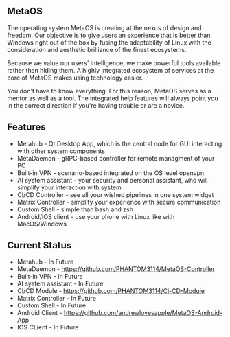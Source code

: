 ## MetaOS ##

The operating system MetaOS is creating at the nexus of design and freedom. Our objective is to give users an experience that is better than Windows right out of the box by fusing the adaptability of Linux with the consideration and aesthetic brilliance of the finest ecosystems.

Because we value our users' intelligence, we make powerful tools available rather than hiding them. A highly integrated ecosystem of services at the core of MetaOS makes using technology easier.

You don't have to know everything. For this reason, MetaOS serves as a mentor as well as a tool. The integrated help features will always point you in the correct direction if you're having trouble or are a novice.

## Features ##

- Metahub - Qt Desktop App, which is the central node for GUI interacting with other system components
- MetaDaemon - gRPC-based controller for remote managment of your PC
- Built-in VPN - scenario-based integrated on the OS level openvpn
- AI system assistant - your security and personal assistant, who will simplify your interaction with system
- CI/CD Controller - see all your wished pipelines in one system widget
- Matrix Controller - simplify your experience with secure communication
- Custom Shell - simple than bash and zsh
- Android/IOS client - use your phone with Linux like with MacOS/Windows
  
## Current Status ##

- Metahub - In Future
- MetaDaemon - https://github.com/PHANTOM3114/MetaOS-Controller
- Built-in VPN - In Future
- AI system assistant - In Future
- CI/CD Module - https://github.com/PHANTOM3114/Ci-CD-Module
- Matrix Controller - In Future
- Custom Shell - In Future
- Android Client - https://github.com/andrewlovesapple/MetaOS-Android-App
- IOS CLient - In Future
